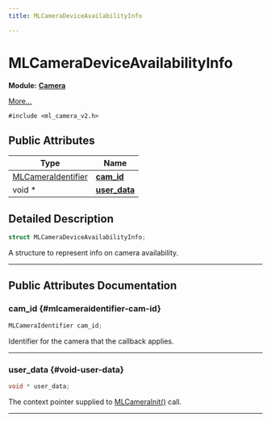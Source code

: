 ```yaml
---
title: MLCameraDeviceAvailabilityInfo

---
```


# MLCameraDeviceAvailabilityInfo

**Module:** **[Camera](/versioned_docs/version-31-Aug-2023/api-ref/api/Modules/group___camera/group___camera.md)**



 [More...](#detailed-description)


`#include <ml_camera_v2.h>`

## Public Attributes

| Type           | Name           |
| -------------- | -------------- |
| [MLCameraIdentifier](/versioned_docs/version-31-Aug-2023/api-ref/api/Modules/group___camera/group___camera.md#enums-mlcameraidentifier) | **[cam_id](/versioned_docs/version-31-Aug-2023/api-ref/api/Modules/group___camera/struct_m_l_camera_device_availability_info.md#mlcameraidentifier-cam-id)**  |
| void * | **[user_data](/versioned_docs/version-31-Aug-2023/api-ref/api/Modules/group___camera/struct_m_l_camera_device_availability_info.md#void-user-data)**  |

## Detailed Description

```cpp
struct MLCameraDeviceAvailabilityInfo;
```


A structure to represent info on camera availability. 





-----------
## Public Attributes Documentation

### cam_id {#mlcameraidentifier-cam-id}

```cpp
MLCameraIdentifier cam_id;
```


Identifier for the camera that the callback applies. 





-----------

### user_data {#void-user-data}

```cpp
void * user_data;
```


The context pointer supplied to [MLCameraInit()](/versioned_docs/version-31-Aug-2023/api-ref/api/Modules/group___camera/group___camera.md#mlresult-mlcamerainit) call. 





-----------


